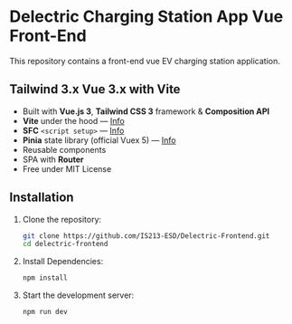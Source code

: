 # Delectric Charging Station App Vue Front-End

This repository contains a front-end vue EV charging station application.

## Tailwind 3.x Vue 3.x with Vite

- Built with **Vue.js 3**, **Tailwind CSS 3** framework & **Composition API**
- **Vite** under the hood &mdash; [Info](https://vitejs.dev)
- **SFC** `<script setup>` &mdash; [Info](https://v3.vuejs.org/api/sfc-script-setup.html)
- **Pinia** state library (official Vuex 5) &mdash; [Info](https://pinia.vuejs.org/)
- Reusable components
- SPA with **Router**
- Free under MIT License

## Installation

1. Clone the repository:

   ```bash
   git clone https://github.com/IS213-ESD/Delectric-Frontend.git
   cd delectric-frontend
   ```

2. Install Dependencies:

   ```bash
   npm install
   ```

3. Start the development server:

   ```bash
   npm run dev
   ```
